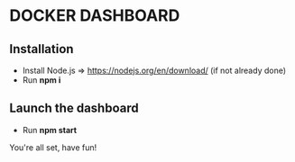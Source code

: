 # DOCKER DASHBOARD

## Installation

- Install Node.js => https://nodejs.org/en/download/ (if not already done)
- Run **npm i**

## Launch the dashboard

- Run **npm start**

You're all set, have fun!
